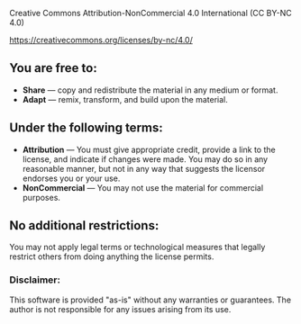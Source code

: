 Creative Commons Attribution-NonCommercial 4.0 International (CC BY-NC 4.0)

https://creativecommons.org/licenses/by-nc/4.0/

## You are free to:

- **Share** — copy and redistribute the material in any medium or format.
- **Adapt** — remix, transform, and build upon the material.

## Under the following terms:

- **Attribution** — You must give appropriate credit, provide a link to the license, and indicate if changes were made. You may do so in any reasonable manner, but not in any way that suggests the licensor endorses you or your use.
- **NonCommercial** — You may not use the material for commercial purposes.

## No additional restrictions:

You may not apply legal terms or technological measures that legally restrict others from doing anything the license permits.

### Disclaimer:
This software is provided "as-is" without any warranties or guarantees. The author is not responsible for any issues arising from its use.